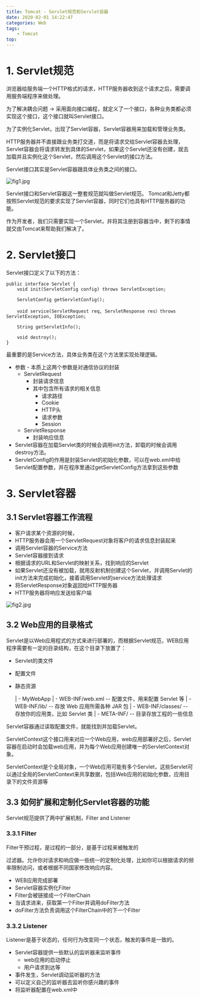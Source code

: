 ```yaml
---
title: Tomcat - Servlet规范和Servlet容器
date: 2020-02-01 14:22:47
categories: Web
tags:
    - Tomcat
top:
---
```

# 1. Servlet规范

浏览器给服务端一个HTTP格式的请求，HTTP服务器收到这个请求之后，需要调用服务端程序来做处理。

为了解决耦合问题 -> 采用面向接口编程，就定义了一个接口，各种业务类都必须实现这个接口，这个接口就叫Servlet接口。

为了实例化Servlet，出现了Servlet容器，Servlet容器用来加载和管理业务类。

HTTP服务器并不直接跟业务类打交道，而是将请求交给Servlet容器去处理，Servlet容器会将请求转发到具体的Servlet，如果这个Servlet还没有创建，就去加载并且实例化这个Servlet，然后调用这个Servlet的接口方法。

Servlet接口其实是Servlet容器跟具体业务类之间的接口。

![fig1.jpg](https://i.loli.net/2020/02/02/Gfnmrp9AFldWq1s.jpg)

Servlet接口和Servlet容器这一整套规范就叫做Servlet规范。 Tomcat和Jetty都按照Servlet规范的要求实现了Servlet容器，同时它们也具有HTTP服务器的功能。

作为开发者，我们只需要实现一个Servlet，并将其注册到容器当中，剩下的事情就交由Tomcat来帮助我们解决了。

# 2. Servlet接口

Servlet接口定义了以下的方法：

    public interface Servlet {
        void init(ServletConfig config) throws ServletException;
        
        ServletConfig getServletConfig();
        
        void service(ServletRequest req, ServletResponse res）throws ServletException, IOException;
        
        String getServletInfo();
        
        void destroy();
    }


最重要的是Service方法，具体业务类在这个方法里实现处理逻辑。

+ 参数 - 本质上这两个参数是对通信协议的封装
    + ServletRequest 
        + 封装请求信息 
        + 其中包含所有请求的相关信息
            + 请求路径
            + Cookie
            + HTTP头
            + 请求参数
            + Session
    + ServletResponse
        + 封装响应信息 
+ Servlet容器在加载Servlet类的时候会调用init方法，卸载的时候会调用destroy方法。
+ ServletConfig的作用是封装Servlet的初始化参数，可以在web.xml中给Servlet配置参数，并在程序里通过getServletConfig方法拿到这些参数

# 3. Servlet容器

## 3.1 Servlet容器工作流程

+ 客户请求某个资源的时候，
+ HTTP服务器会用一个ServletRequest对象将客户的请求信息封装起来
+ 调用Servlet容器的Service方法
+ Servlet容器接到请求
+ 根据请求的URL和Servlet的映射关系，找到响应的Servlet
+ 如果Servlet还没有被加载，就用反射机制创建这个Servlet，并调用Servlet的init方法来完成初始化，接着调用Servlet的service方法处理请求
+ 将ServletResponse对象返回给HTTP服务器
+ HTTP服务器将响应发送给客户端

![fig2.jpg](https://i.loli.net/2020/02/02/jvc2pThotnA8J59.jpg)

## 3.2 Web应用的目录格式

Servlet是以Web应用程式的方式来进行部署的，而根据Servlet规范，WEB应用程序需要有一定的目录结构，在这个目录下放置了：

+ Servlet的类文件
+ 配置文件
+ 静态资源

    | -  MyWebApp
          | -  WEB-INF/web.xml        -- 配置文件，用来配置 Servlet 等
          | -  WEB-INF/lib/           -- 存放 Web 应用所需各种 JAR 包
          | -  WEB-INF/classes/       -- 存放你的应用类，比如 Servlet 类
          | -  META-INF/              -- 目录存放工程的一些信息


Servlet容器通过读取配置文件，就能找到并加载Servlet。

ServletContext这个接口用来对应一个Web应用，web应用部署好之后，Servlet容器在启动时会加载web应用，并为每个Web应用创建唯一的ServletContext对象。

ServletContext是个全局对象，一个Web应用可能有多个Servlet，这些Servlet可以通过全局的ServletContext来共享数据，包括Web应用的初始化参数，应用目录下的文件资源等

## 3.3 如何扩展和定制化Servlet容器的功能

Servlet规范提供了两中扩展机制，Filter and Listener

### 3.3.1 Filter 

Filter干预过程，是过程的一部分，是基于过程来被触发的

过滤器。允许你对请求和响应做一些统一的定制化处理，比如你可以根据请求的频率限制访问，或者根据不同国家修改响应内容。

+ WEB应用完成部署
+ Servlet容器实例化Filter
+ Filter会被链接成一个FilterChain
+ 当请求进来，获取第一个Filter并调用doFilter方法
+ doFilter方法负责调用这个FilterChain中的下一个Filter


### 3.3.2 Listener

Listener是基于状态的，任何行为改变同一个状态，触发的事件是一致的。

+ Servlet容器提供一些默认的监听器来监听事件
    + web应用的启动停止
    + 用户请求到达等
+ 事件发生，Servlet调动监听器的方法
+ 可以定义自己的监听器去监听你感兴趣的事件
+ 将监听器配置在web.xml中